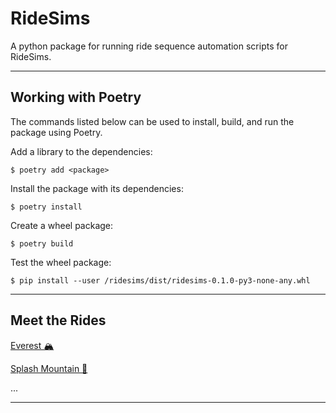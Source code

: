 # RideSims
 
A python package for running ride sequence automation scripts for RideSims.

----

## Working with Poetry

The commands listed below can be used to install, build, and run the package using Poetry.


Add a library to the dependencies:

```
$ poetry add <package>
```


Install the package with its dependencies:

```
$ poetry install
```


Create a wheel package:

```
$ poetry build
```


Test the wheel package:

```
$ pip install --user /ridesims/dist/ridesims-0.1.0-py3-none-any.whl
```

----

## Meet the Rides

[Everest 🏔](.\ridesims\rides\Everest\README.md)

[Splash Mountain 🐰](.\ridesims\rides\SplashMountain\README.md)

...


----
